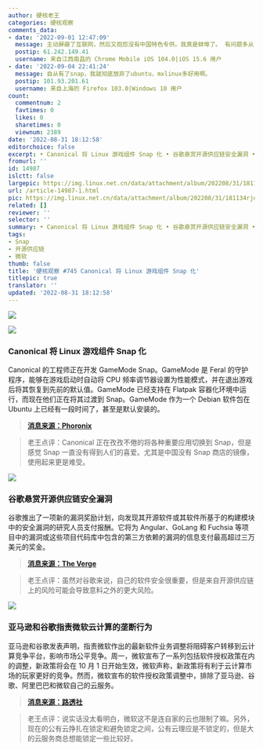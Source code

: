 ```yaml
---
author: 硬核老王
categories: 硬核观察
comments_data:
- date: '2022-09-01 12:47:09'
  message: 主动屏蔽了互联网，然后又抱怨没有中国特色专供。我真是蚌埠了。 有问题多从自己身上找原因！说出来的话太幼稚了
  postip: 61.242.149.41
  username: 来自江西南昌的 Chrome Mobile iOS 104.0|iOS 15.6 用户
- date: '2022-09-04 22:41:24'
  message: 自从有了snap，我就彻底放弃了ubuntu，mxlinux多好用啊。
  postip: 101.93.201.61
  username: 来自上海的 Firefox 103.0|Windows 10 用户
count:
  commentnum: 2
  favtimes: 0
  likes: 0
  sharetimes: 0
  viewnum: 2389
date: '2022-08-31 18:12:58'
editorchoice: false
excerpt: • Canonical 将 Linux 游戏组件 Snap 化 • 谷歌悬赏开源供应链安全漏洞 • 亚马逊和谷歌指责微软云计算的垄断行为
fromurl: ''
id: 14987
islctt: false
largepic: https://img.linux.net.cn/data/attachment/album/202208/31/181134rjdj7p711jsxt7dv.jpg
url: /article-14987-1.html
pic: https://img.linux.net.cn/data/attachment/album/202208/31/181134rjdj7p711jsxt7dv.jpg.thumb.jpg
related: []
reviewer: ''
selector: ''
summary: • Canonical 将 Linux 游戏组件 Snap 化 • 谷歌悬赏开源供应链安全漏洞 • 亚马逊和谷歌指责微软云计算的垄断行为
tags:
- Snap
- 开源供应链
- 微软
thumb: false
title: '硬核观察 #745 Canonical 将 Linux 游戏组件 Snap 化'
titlepic: true
translator: ''
updated: '2022-08-31 18:12:58'
---
```


![](/data/attachment/album/202208/31/181134rjdj7p711jsxt7dv.jpg)


![](/data/attachment/album/202208/31/181215dwcczvhgjhhj9aq7.jpg)


### Canonical 将 Linux 游戏组件 Snap 化


Canonical 的工程师正在开发 GameMode Snap。GameMode 是 Feral 的守护程序，能够在游戏启动时自动将 CPU 频率调节器设置为性能模式，并在退出游戏后将其恢复到先前的默认值。GameMode 已经支持在 Flatpak 容器化环境中运行，而现在他们正在将其过渡到 Snap。GameMode 作为一个 Debian 软件包在 Ubuntu 上已经有一段时间了，甚至是默认安装的。



> 
> **[消息来源：Phoronix](https://www.phoronix.com/news/Ubuntu-Snaps-Steam-GameMode)**
> 
> 
> 



> 
> 老王点评：Canonical 正在孜孜不倦的将各种重要应用切换到 Snap，但是感觉 Snap 一直没有得到人们的喜爱。尤其是中国没有 Snap 商店的镜像，使用起来更是难受。
> 
> 
> 


![](/data/attachment/album/202208/31/181229txpap4op7qrfqqfo.jpg)


### 谷歌悬赏开源供应链安全漏洞


谷歌推出了一项新的漏洞奖励计划，向发现其开源软件或其软件所基于的构建模块中的安全漏洞的研究人员支付报酬。它将为 Angular、GoLang 和 Fuchsia 等项目中的漏洞或这些项目代码库中包含的第三方依赖的漏洞的信息支付最高超过三万美元的奖金。



> 
> **[消息来源：The Verge](https://www.theverge.com/2022/8/30/23328977/google-open-source-bug-bounty-supply-chain-hacks-dependencies)**
> 
> 
> 



> 
> 老王点评：虽然对谷歌来说，自己的软件安全很重要，但是来自开源供应链上的风险可能会导致意料之外的更大风险。
> 
> 
> 


![](/data/attachment/album/202208/31/181241ygfi3dx24sgrsi4y.jpg)


### 亚马逊和谷歌指责微软云计算的垄断行为


亚马逊和谷歌发表声明，指责微软作出的最新软件业务调整将阻碍客户转移到云计算竞争平台，影响市场公平竞争。周一，微软宣布了一系列包括软件授权政策在内的调整，新政策将会在 10 月 1 日开始生效，微软声称，新政策将有利于云计算市场的玩家更好的竞争。然而，微软宣布的软件授权政策调整中，排除了亚马逊、谷歌、阿里巴巴和微软自己的云服务。



> 
> **[消息来源：路透社](https://www.reuters.com/technology/amazon-google-slam-microsofts-cloud-computing-changes-2022-08-30/)**
> 
> 
> 



> 
> 老王点评：说实话没太看明白，微软这不是连自家的云也限制了嘛。另外，现在的公有云挣扎在锁定和避免锁定之间，公有云理应是不锁定的，但是大的云服务商总想能锁定一些比较好。
> 
> 
>